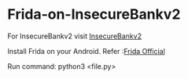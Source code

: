# Frida-on-InsecureBankv2
For InsecureBankv2 visit <a href="https://github.com/dineshshetty/Android-InsecureBankv2">InsecureBankv2</a>

Install Frida on your Android.
Refer :<a href="https://www.frida.re/docs/android/">Frida Official</a>


Run command:
python3 <file.py>

